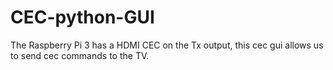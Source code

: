 # CEC-python-GUI
The Raspberry Pi 3 has a HDMI CEC on the Tx output, this cec gui allows us to send cec commands to the TV.
